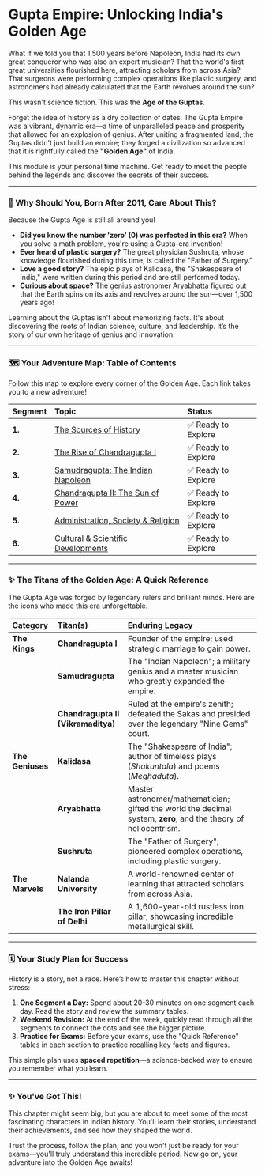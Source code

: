 # Gupta Empire: Unlocking India's Golden Age

What if we told you that 1,500 years before Napoleon, India had its own great conqueror who was also an expert musician? That the world's first great universities flourished here, attracting scholars from across Asia? That surgeons were performing complex operations like plastic surgery, and astronomers had already calculated that the Earth revolves around the sun?

This wasn't science fiction. This was the **Age of the Guptas**.

Forget the idea of history as a dry collection of dates. The Gupta Empire was a vibrant, dynamic era—a time of unparalleled peace and prosperity that allowed for an explosion of genius. After uniting a fragmented land, the Guptas didn't just build an empire; they forged a civilization so advanced that it is rightfully called the **"Golden Age"** of India.

This module is your personal time machine. Get ready to meet the people behind the legends and discover the secrets of their success.

---

### 🤔 Why Should You, Born After 2011, Care About This?

Because the Gupta Age is still all around you!

*   **Did you know the number 'zero' (0) was perfected in this era?** When you solve a math problem, you're using a Gupta-era invention!
*   **Ever heard of plastic surgery?** The great physician Sushruta, whose knowledge flourished during this time, is called the "Father of Surgery."
*   **Love a good story?** The epic plays of Kalidasa, the "Shakespeare of India," were written during this period and are still performed today.
*   **Curious about space?** The genius astronomer Aryabhatta figured out that the Earth spins on its axis and revolves around the sun—over 1,500 years ago!

Learning about the Guptas isn't about memorizing facts. It's about discovering the roots of Indian science, culture, and leadership. It’s the story of our own heritage of genius and innovation.

---

### 🗺️ Your Adventure Map: Table of Contents

Follow this map to explore every corner of the Golden Age. Each link takes you to a new adventure!

| Segment | Topic                                            | Status                |
| :------ | :----------------------------------------------- | :-------------------- |
| **1.**  | [The Sources of History](./segment-1-sources.md) | ✅ Ready to Explore |
| **2.**  | [The Rise of Chandragupta I](./segment-2-chandragupta-i.md) | ✅ Ready to Explore |
| **3.**  | [Samudragupta: The Indian Napoleon](./segment-3-samudragupta.md) | ✅ Ready to Explore |
| **4.**  | [Chandragupta II: The Sun of Power](./segment-4-chandragupta-ii.md) | ✅ Ready to Explore |
| **5.**  | [Administration, Society & Religion](./segment-5-administration.md) | ✅ Ready to Explore |
| **6.**  | [Cultural & Scientific Developments](./segment-6-culture-science-art.md) | ✅ Ready to Explore |

---

### ✨ The Titans of the Golden Age: A Quick Reference

The Gupta Age was forged by legendary rulers and brilliant minds. Here are the icons who made this era unforgettable.

| Category      | Titan(s)                               | Enduring Legacy                                                                                             |
| :------------ | :------------------------------------- | :---------------------------------------------------------------------------------------------------------- |
| **The Kings** | **Chandragupta I**                     | Founder of the empire; used strategic marriage to gain power.                                               |
|               | **Samudragupta**                       | The "Indian Napoleon"; a military genius and a master musician who greatly expanded the empire.             |
|               | **Chandragupta II (Vikramaditya)**     | Ruled at the empire's zenith; defeated the Sakas and presided over the legendary "Nine Gems" court.         |
| **The Geniuses**| **Kalidasa**                           | The "Shakespeare of India"; author of timeless plays (*Shakuntala*) and poems (*Meghaduta*).                |
|               | **Aryabhatta**                         | Master astronomer/mathematician; gifted the world the decimal system, **zero**, and the theory of heliocentrism. |
|               | **Sushruta**                           | The "Father of Surgery"; pioneered complex operations, including plastic surgery.                           |
| **The Marvels** | **Nalanda University**                 | A world-renowned center of learning that attracted scholars from across Asia.                               |
|               | **The Iron Pillar of Delhi**           | A 1,600-year-old rustless iron pillar, showcasing incredible metallurgical skill.                           |

---

### 🗓️ Your Study Plan for Success

History is a story, not a race. Here’s how to master this chapter without stress:

1.  **One Segment a Day:** Spend about 20-30 minutes on one segment each day. Read the story and review the summary tables.
2.  **Weekend Revision:** At the end of the week, quickly read through all the segments to connect the dots and see the bigger picture.
3.  **Practice for Exams:** Before your exams, use the "Quick Reference" tables in each section to practice recalling key facts and figures.

This simple plan uses **spaced repetition**—a science-backed way to ensure you remember what you learn.

---

### ✨ You've Got This!

This chapter might seem big, but you are about to meet some of the most fascinating characters in Indian history. You'll learn their stories, understand their achievements, and see how they shaped the world.

Trust the process, follow the plan, and you won't just be ready for your exams—you'll truly understand this incredible period. Now go on, your adventure into the Golden Age awaits!
